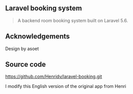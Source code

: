 ## Laravel booking system

> A backend room booking system built on Laravel 5.6.

## Acknowledgements

Design by asoet

## Source code
https://github.com/Henridv/laravel-booking.git

I modify this English version of the original app from Henri